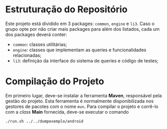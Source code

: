 # Estruturação do Repositório
Este projeto está dividido em 3 packages: `common`, `engine` e `li3`. Caso o grupo opte por não criar mais packages para além dos listados, cada um dos packages deverá conter:
- `common`: classes utilitárias;
- `engine`: classes que implementam as queries e funcionalidades relacionadas;
- `li3`: definição da interface do sistema de queries e código de testes;


# Compilação do Projeto
Em primeiro lugar, deve-se instalar a ferramenta **Maven**, responsável pela gestão do projeto. 
Esta ferramenta é normalmente disponibilizada nos gestores de pacotes com o nome `mvn`.
Para compilar o projeto e corrê-lo com a *class* **Main** fornecida, deve-se executar o comando

```bash
./run.sh ../../dumpexemplo/android
```

